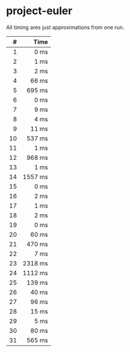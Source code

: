 # project-euler
All timing ares just approximations from one run.

|    # |    Time |
| ---: | ------: |
|    1 |    0 ms |
|    2 |    1 ms |
|    3 |    2 ms |
|    4 |   66 ms |
|    5 |  695 ms |
|    6 |    0 ms |
|    7 |    9 ms |
|    8 |    4 ms |
|    9 |   11 ms |
|   10 |  537 ms |
|   11 |    1 ms |
|   12 |  968 ms |
|   13 |    1 ms |
|   14 | 1557 ms |
|   15 |    0 ms |
|   16 |    2 ms |
|   17 |    1 ms |
|   18 |    2 ms |
|   19 |    0 ms |
|   20 |   60 ms |
|   21 |  470 ms |
|   22 |    7 ms |
|   23 | 2318 ms |
|   24 | 1112 ms |
|   25 |  139 ms |
|   26 |   40 ms |
|   27 |   96 ms |
|   28 |   15 ms |
|   29 |    5 ms |
|   30 |   80 ms |
|   31 |  565 ms |